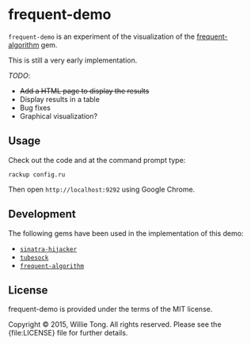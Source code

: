# frequent-demo

`frequent-demo` is an experiment of the visualization of the [frequent-algorithm](https://github.com/buruzaemon/frequent-algorithm) gem. 

This is still a very early implementation.

_TODO_:
* ~~Add a HTML page to display the results~~
* Display results in a table
* Bug fixes
* Graphical visualization?

## Usage

Check out the code and at the command prompt type:
    
    rackup config.ru
    

Then open `http://localhost:9292` using Google Chrome.

## Development

The following gems have been used in the implementation of this demo:

* [`sinatra-hijacker`](https://github.com/minoritea/sinatra-hijacker)
* [`tubesock`](https://github.com/ngauthier/tubesock)
* [`frequent-algorithm`](https://github.com/buruzaemon/frequent-algorithm)

## License

frequent-demo is provided under the terms of the MIT license.

Copyright &copy; 2015, Willie Tong. All rights reserved. Please see the {file:LICENSE} file for further details.
